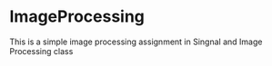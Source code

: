 # ImageProcessing
This is a simple image processing assignment in Singnal and Image Processing class
